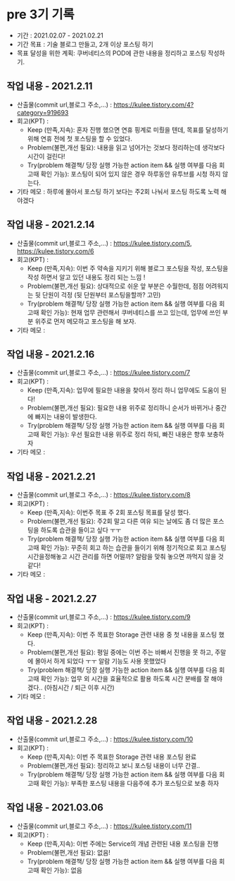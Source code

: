 # pre 3기 기록 
- 기간 : 2021.02.07 - 2021.02.21
- 기간 목표 : 기술 블로그 만들고, 2개 이상 포스팅 하기
- 목표 달성을 위한 계획: 쿠버네티스의 POD에 관한 내용을 정리하고 포스팅 작성하기.

## 작업 내용 - 2021.2.11
- 산출물(commit url,블로그 주소,...) : https://kulee.tistory.com/4?category=919693
- 회고(KPT) :
  - Keep (만족,지속): 혼자 진행 했으면 연휴 핑계로 미뤘을 텐데, 목표를 달성하기 위해 연휴 전에 첫 포스팅을 할 수 있었다.
  - Problem(불편,개선 필요): 내용을 읽고 넘어가는 것보다 정리하는데 생각보다 시간이 걸린다! 
  - Try(problem 해결책/ 당장 실행 가능한 action item && 실행 여부를 다음 회고때 확인 가능): 포스팅이 되어 있지 않은 경우 하루동안 유투브를 시청 하지 않는다.
- 기타 메모 : 하루에 몰아서 포스팅 하기 보다는 주2회 나눠서 포스팅 하도록 노력 해야겠다

## 작업 내용 - 2021.2.14
- 산출물(commit url,블로그 주소,...) : https://kulee.tistory.com/5, https://kulee.tistory.com/6
- 회고(KPT) :
  - Keep (만족,지속): 이번 주 약속을 지키기 위해 블로그 포스팅을 작성, 포스팅을 작성 하면서 알고 있던 내용도 정리 되는 느낌 !
  - Problem(불편,개선 필요): 상대적으로 쉬운 앞 부분은 수월한데, 점점 어려워지는 뒷 단원이 걱정 (뒷 단원부터 포스팅을할까? 고민)
  - Try(problem 해결책/ 당장 실행 가능한 action item && 실행 여부를 다음 회고때 확인 가능): 현재 업무 관련해서 쿠버네티스를 쓰고 있는데, 업무에 쓰인 부분 위주로 먼저 메모하고 포스팅을 해 보자.
- 기타 메모 :

## 작업 내용 - 2021.2.16
- 산출물(commit url,블로그 주소,...) : https://kulee.tistory.com/7
- 회고(KPT) :
  - Keep (만족,지속): 업무에 필요한 내용을 찾아서 정리 하니 업무에도 도움이 된다!
  - Problem(불편,개선 필요): 필요한 내용 위주로 정리하니 순서가 바뀌거나 중간에 빠지는 내용이 발생한다.
  - Try(problem 해결책/ 당장 실행 가능한 action item && 실행 여부를 다음 회고때 확인 가능): 우선 필요한 내용 위주로 정리 하되, 빠진 내용은 향후 보충하자
- 기타 메모 :



## 작업 내용 - 2021.2.21
- 산출물(commit url,블로그 주소,...) : https://kulee.tistory.com/8
- 회고(KPT) :
  - Keep (만족,지속): 이번주 목표 주 2회 포스팅 목표를 달성 했다.
  - Problem(불편,개선 필요): 주2회 말고 다른 여유 되는 날에도 좀 더 많은 포스팅을 하도록 습관을 들이고 싶다 ㅜㅜ
  - Try(problem 해결책/ 당장 실행 가능한 action item && 실행 여부를 다음 회고때 확인 가능): 꾸준히 회고 하는 습관을 들이기 위해 정기적으로 회고 포스팅 시간을정해놓고 시간 관리를 하면 어떨까? 알람을 맞춰 놓으면 까먹지 않을 것 같다! 
- 기타 메모 :



## 작업 내용 - 2021.2.27
- 산출물(commit url,블로그 주소,...) : https://kulee.tistory.com/9
- 회고(KPT) :
  - Keep (만족,지속): 이번 주 목표한 Storage 관련 내용 중 첫 내용을 포스팅 했다.
  - Problem(불편,개선 필요): 평일 중에는 이번 주는 바빠서 진행을 못 하고, 주말에 몰아서 하게 되었다 ㅜㅜ 알람 기능도 사용 못했었다
  - Try(problem 해결책/ 당장 실행 가능한 action item && 실행 여부를 다음 회고때 확인 가능): 업무 외 시간을 효율적으로 활용 하도록 시간 분배를 잘 해야 겠다.. (아침시간 / 퇴근 이후 시간)
- 기타 메모 :

## 작업 내용 - 2021.2.28
- 산출물(commit url,블로그 주소,...) : https://kulee.tistory.com/10
- 회고(KPT) :
  - Keep (만족,지속): 이번 주 목표한 Storage 관련 내용 포스팅 완료
  - Problem(불편,개선 필요): 정리하고 보니 포스팅 내용이 너무 간결.. 
  - Try(problem 해결책/ 당장 실행 가능한 action item && 실행 여부를 다음 회고때 확인 가능): 부족한 포스팅 내용을 다음주에 추가 포스팅으로 보충 하자


## 작업 내용 - 2021.03.06
- 산출물(commit url,블로그 주소,...) : https://kulee.tistory.com/11
- 회고(KPT) :
  - Keep (만족,지속): 이번 주에는 Service의 개념 관련된 내용 포스팅을 진행
  - Problem(불편,개선 필요): 없음!
  - Try(problem 해결책/ 당장 실행 가능한 action item && 실행 여부를 다음 회고때 확인 가능): 없음
